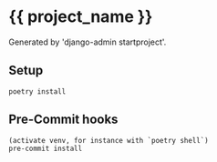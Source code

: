# {{ project_name }}

Generated by 'django-admin startproject'.

## Setup

    poetry install

## Pre-Commit hooks

    (activate venv, for instance with `poetry shell`)
    pre-commit install
